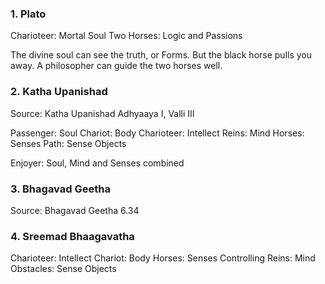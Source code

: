 ### 1. Plato

Charioteer: Mortal Soul
Two Horses: Logic and Passions

The divine soul can see the truth, or Forms. But the black horse pulls you away.
A philosopher can guide the two horses well.

### 2. Katha Upanishad

Source: Katha Upanishad Adhyaaya I, Valli III

Passenger: Soul
Chariot: Body
Charioteer: Intellect
Reins: Mind
Horses: Senses
Path: Sense Objects

Enjoyer: Soul, Mind and Senses combined
### 3. Bhagavad Geetha

Source: Bhagavad Geetha 6.34

### 4. Sreemad Bhaagavatha

Charioteer: Intellect
Chariot: Body
Horses: Senses
Controlling Reins: Mind
Obstacles: Sense Objects